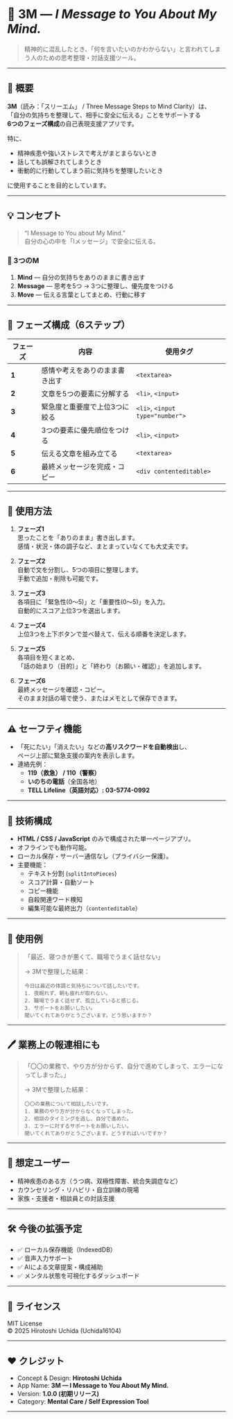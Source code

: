 # 🧠 3M — *I Message to You About My Mind.*

> 精神的に混乱したとき、「何を言いたいのかわからない」と言われてしまう人のための思考整理・対話支援ツール。

---

## 🌱 概要

**3M**（読み：「スリーエム」 / Three Message Steps to Mind Clarity）は、  
「自分の気持ちを整理して、相手に安全に伝える」ことをサポートする  
**6つのフェーズ構成**の自己表現支援アプリです。

特に、  
- 精神疾患や強いストレスで考えがまとまらないとき  
- 話しても誤解されてしまうとき  
- 衝動的に行動してしまう前に気持ちを整理したいとき  

に使用することを目的としています。

---

## 💡 コンセプト

> “I Message to You about My Mind.”  
> 自分の心の中を「Iメッセージ」で安全に伝える。

### 🧭 3つのM
1. **Mind** — 自分の気持ちをありのままに書き出す  
2. **Message** — 思考を5つ → 3つに整理し、優先度をつける  
3. **Move** — 伝える言葉としてまとめ、行動に移す  

---

## 🧩 フェーズ構成（6ステップ）

| フェーズ | 内容 | 使用タグ |
|-----------|-------|-----------|
| **1** | 感情や考えをありのまま書き出す | `<textarea>` |
| **2** | 文章を5つの要素に分解する | `<li>`, `<input>` |
| **3** | 緊急度と重要度で上位3つに絞る | `<li>`, `<input type="number">` |
| **4** | 3つの要素に優先順位をつける | `<li>`, `<input>` |
| **5** | 伝える文章を組み立てる | `<textarea>` |
| **6** | 最終メッセージを完成・コピー | `<div contenteditable>` |

---

## 🧠 使用方法

1. **フェーズ1**  
   思ったことを「ありのまま」書き出します。  
   感情・状況・体の調子など、まとまっていなくても大丈夫です。

2. **フェーズ2**  
   自動で文を分割し、5つの項目に整理します。  
   手動で追加・削除も可能です。

3. **フェーズ3**  
   各項目に「緊急性(0〜5)」と「重要性(0〜5)」を入力。  
   自動的にスコア上位3つを選出します。

4. **フェーズ4**  
   上位3つを上下ボタンで並べ替えて、伝える順番を決定します。

5. **フェーズ5**  
   各項目を短くまとめ、  
   「話の始まり（目的）」と「終わり（お願い・確認）」を追加します。

6. **フェーズ6**  
   最終メッセージを確認・コピー。  
   そのまま対話の場で使う、またはメモとして保存できます。

---

## ⚠️ セーフティ機能

- 「死にたい」「消えたい」などの**高リスクワードを自動検出**し、  
  ページ上部に緊急支援の案内を表示します。  
- 連絡先例：  
  - **119（救急） / 110（警察）**  
  - **いのちの電話**（全国各地）  
  - **TELL Lifeline（英語対応）: 03-5774-0992**

---

## 🧩 技術構成

- **HTML / CSS / JavaScript** のみで構成された単一ページアプリ。  
- オフラインでも動作可能。  
- ローカル保存・サーバー通信なし（プライバシー保護）。  
- 主要機能：
  - テキスト分割 (`splitIntoPieces`)
  - スコア計算・自動ソート
  - コピー機能
  - 自殺関連ワード検知
  - 編集可能な最終出力（`contenteditable`）

---

## 💬 使用例

> 「最近、寝つきが悪くて、職場でうまく話せない」  
>  
> → 3Mで整理した結果：
>
> ```
> 今日は最近の体調と気持ちについて話したいです。
> 1. 夜眠れず、朝も疲れが取れない。
> 2. 職場でうまく話せず、孤立していると感じる。
> 3. サポートをお願いしたい。
> 聞いてくれてありがとうございます。どう思いますか？
> ```

---

## 🖊️ 業務上の報連相にも

> 「〇〇の業務で、やり方が分からず、自分で進めてしまって、エラーになってしまった。」
>
> → 3Mで整理した結果：
>
> ```
> 〇〇の業務について相談したいです。
> 1. 業務のやり方が分からなくなってしまった。
> 2. 相談のタイミングを逃し、自分で進めた。
> 3. エラーに対するサポートをお願いしたい。
> 聞いてくれてありがとうございます。どうすればいいですか？
> ```

---

## 👥 想定ユーザー

- 精神疾患のある方（うつ病、双極性障害、統合失調症など）
- カウンセリング・リハビリ・自立訓練の現場
- 家族・支援者・相談員との対話支援

---

## 🛠 今後の拡張予定

- ✅ ローカル保存機能（IndexedDB）
- ✅ 音声入力サポート
- ✅ AIによる文章提案・構成補助
- ✅ メンタル状態を可視化するダッシュボード

---

## 📜 ライセンス

MIT License  
© 2025 Hirotoshi Uchida (Uchida16104)

---

## ❤️ クレジット

- Concept & Design: **Hirotoshi Uchida**  
- App Name: **3M — I Message to You About My Mind.**  
- Version: **1.0.0 (初期リリース)**  
- Category: **Mental Care / Self Expression Tool**

---
